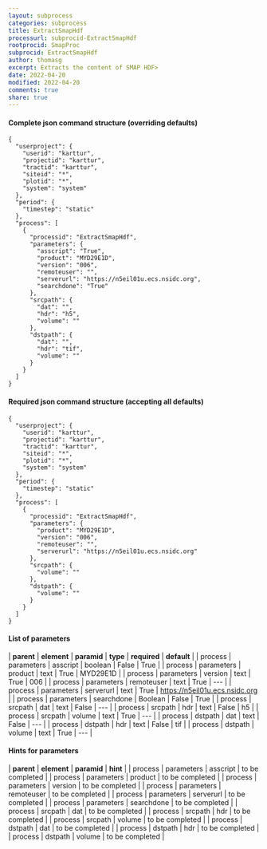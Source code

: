 ```yaml
---
layout: subprocess
categories: subprocess
title: ExtractSmapHdf
processurl: subprocid-ExtractSmapHdf
rootprocid: SmapProc
subprocid: ExtractSmapHdf
author: thomasg
excerpt: Extracts the content of SMAP HDF>
date: 2022-04-20
modified: 2022-04-20
comments: true
share: true
---
```


#### Complete json command structure (overriding defaults)
```
{
  "userproject": {
    "userid": "karttur",
    "projectid": "karttur",
    "tractid": "karttur",
    "siteid": "*",
    "plotid": "*",
    "system": "system"
  },
  "period": {
    "timestep": "static"
  },
  "process": [
    {
      "processid": "ExtractSmapHdf",
      "parameters": {
        "asscript": "True",
        "product": "MYD29E1D",
        "version": "006",
        "remoteuser": "",
        "serverurl": "https://n5eil01u.ecs.nsidc.org",
        "searchdone": "True"
      },
      "srcpath": {
        "dat": "",
        "hdr": "h5",
        "volume": ""
      },
      "dstpath": {
        "dat": "",
        "hdr": "tif",
        "volume": ""
      }
    }
  ]
}
```
#### Required json command structure (accepting all defaults)
```
{
  "userproject": {
    "userid": "karttur",
    "projectid": "karttur",
    "tractid": "karttur",
    "siteid": "*",
    "plotid": "*",
    "system": "system"
  },
  "period": {
    "timestep": "static"
  },
  "process": [
    {
      "processid": "ExtractSmapHdf",
      "parameters": {
        "product": "MYD29E1D",
        "version": "006",
        "remoteuser": "",
        "serverurl": "https://n5eil01u.ecs.nsidc.org"
      },
      "srcpath": {
        "volume": ""
      },
      "dstpath": {
        "volume": ""
      }
    }
  ]
}
```
#### List of parameters

| **parent** | **element** | **paramid** | **type** | **required** | **default** |
| process | parameters | asscript | boolean | False | True |
| process | parameters | product | text | True | MYD29E1D |
| process | parameters | version | text | True | 006 |
| process | parameters | remoteuser | text | True | --- |
| process | parameters | serverurl | text | True | https://n5eil01u.ecs.nsidc.org |
| process | parameters | searchdone | Boolean | False | True |
| process | srcpath | dat | text | False | --- |
| process | srcpath | hdr | text | False | h5 |
| process | srcpath | volume | text | True | --- |
| process | dstpath | dat | text | False | --- |
| process | dstpath | hdr | text | False | tif |
| process | dstpath | volume | text | True | --- |

#### Hints for parameters

| **parent** | **element** | **paramid** | **hint** |
| process | parameters | asscript | to be completed |
| process | parameters | product | to be completed |
| process | parameters | version | to be completed |
| process | parameters | remoteuser | to be completed |
| process | parameters | serverurl | to be completed |
| process | parameters | searchdone | to be completed |
| process | srcpath | dat | to be completed |
| process | srcpath | hdr | to be completed |
| process | srcpath | volume | to be completed |
| process | dstpath | dat | to be completed |
| process | dstpath | hdr | to be completed |
| process | dstpath | volume | to be completed |
